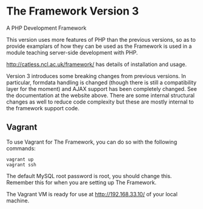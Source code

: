 # The Framework Version 3

A PHP Development Framework

This version uses more features of PHP than the previous versions, so
as to provide examplars of how they can be used as the Framework is
used in a module teaching server-side development with PHP.

http://catless.ncl.ac.uk/framework/ has details of installation and usage.

Version 3 introduces some breaking changes from previous versions. In particular, formdata handling is
changed (though there is still a compatibility layer for the moment) and AJAX support has been completely changed.
See the documentation at the website above. There are some internal structural changes as well to reduce code
complexity but these are mostly internal to the framework support code.

## Vagrant

To use Vagrant for The Framework, you can do so with the following commands:

```shell
vagrant up
vagrant ssh
```

The default MySQL root password is root, you should change this. Remember this for
when you are setting up The Framework.

The Vagrant VM is ready for use at http://192.168.33.10/ of your local machine.
